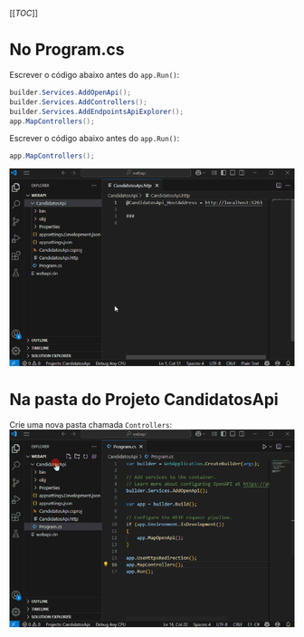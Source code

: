 [[_TOC_]]

# No Program.cs

Escrever o código abaixo antes do `app.Run()`:
```csharp
builder.Services.AddOpenApi();
builder.Services.AddControllers();
builder.Services.AddEndpointsApiExplorer();
app.MapControllers();
```

Escrever o código abaixo antes do `app.Run()`:
```csharp
app.MapControllers();
```

![gifanimation.gif](/.attachments/gifanimation-090ef93f-85f5-4445-aedd-403a255cd174.gif)

# Na pasta do Projeto CandidatosApi

Crie uma nova pasta chamada `Controllers`:
![gifanimation.gif](/.attachments/gifanimation-af0f4ef4-a9ae-4938-be97-5041a833eaef.gif)